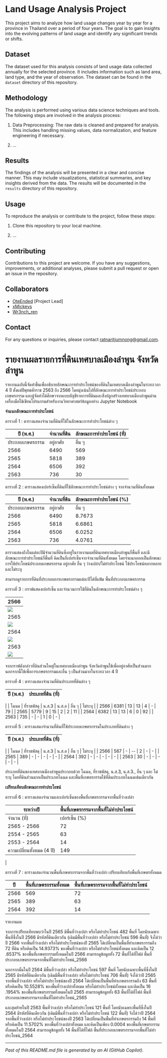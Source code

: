# Land Usage Analysis Project

This project aims to analyze how land usage changes year by year for a province in Thailand over a period of four years. The goal is to gain insights into the evolving patterns of land usage and identify any significant trends or shifts.

## Dataset

The dataset used for this analysis consists of land usage data collected annually for the selected province. It includes information such as land area, land type, and the year of observation. The dataset can be found in the `dataset` directory of this repository.

## Methodology

The analysis is performed using various data science techniques and tools. The following steps are involved in the analysis process:

1. Data Preprocessing: The raw data is cleaned and prepared for analysis. This includes handling missing values, data normalization, and feature engineering if necessary.

2. ...

## Results

The findings of the analysis will be presented in a clear and concise manner. This may include visualizations, statistical summaries, and key insights derived from the data. The results will be documented in the `results` directory of this repository.

## Usage

To reproduce the analysis or contribute to the project, follow these steps:

1. Clone this repository to your local machine.

2. ...

## Contributing

Contributions to this project are welcome. If you have any suggestions, improvements, or additional analyses, please submit a pull request or open an issue in the repository.

## Collaborators

- [OteEnded](https://github.com/OteEnded) [Project Lead]
- [xMickeys](https://github.com/xMickeyS)
- [Wr3nch_ren](https://github.com/Wr3nch-ren)

## Contact

For any questions or inquiries, please contact ratnaritjumnong@gmail.com.

# รายงานผลรายการที่ดินเทศบาลเมืองลำพูน จังหวัดลำพูน

รายงานฉบับนี้จัดทำขึ้นเพื่ออธิบายลักษณะการทำประโยชน์ของที่ดินในเทศบาลเมืองลำพูนในระยะเวลา 4 ปี ตั้งแต่ปีพุทธศักราช 2563 ถึง 2566 โดยมุ่งเน้นไปที่ลักษณะการทำประโยชน์ประกอบเกษตรกรรม และผู้จัดทำได้ศึกษาจากแบบบัญชีรายการที่ดินและสิ่งปลูกสร้างเทศบาลเมืองลำพูนผ่านเครื่องมือใช้เขียนโปรแกรมสำหรับงานวิทยาศาสตร์ข้อมูลอย่าง Jupyter Notebook

**จำแนกลักษณะการทำประโยชน์**

ตารางที่ 1 : ตารางแสดงจำนวนที่ดินที่ใช้ในลักษณะการทำประโยชน์ต่าง ๆ

| ปี (พ.ศ.) | จำนวนที่ดิน | ลักษณะการทำประโยชน์ (ที่) |
| --- | --- | --- |
| ประกอบเกษตรกรรม | อยู่อาศัย | อื่น ๆ | ว่างเปล่า/ไม่ทำประโยชน์ | ใช้ประโยชน์หลากหลาย | ไม่ระบุ |
| 2566 | 6490 | 569 | 4072 | 574 | 658 | 588 | 29 |
| 2565 | 5818 | 389 | 3598 | 627 | 596 | 548 | 0 |
| 2564 | 6506 | 392 | 3596 | 1176 | 706 | 492 | 144 |
| 2563 | 736 | 30 | 269 | 292 | 122 | 0 | 23 |

ตารางที่ 2 : ตารางแสดงเปอร์เซ็นที่ดินที่ใช้ลักษณะการทำประโยชน์ต่าง ๆ จากจำนวนที่ดินทั้งหมด

| ปี (พ.ศ.) | จำนวนที่ดิน | ลักษณะการทำประโยชน์ (%) |
| --- | --- | --- |
| ประกอบเกษตรกรรม | อยู่อาศัย | อื่น ๆ | ว่างเปล่า/ไม่ทำประโยชน์ | ใช้ประโยชน์หลากหลาย | ไม่ระบุ |
| 2566 | 6490 | 8.7673 | 62.7427 | 8.8444 | 10.1387 | 9.0601 | 0.4468 |
| 2565 | 5818 | 6.6861 | 61.842 | 10.7769 | 10.2441 | 9.4191 | 0.0 |
| 2564 | 6506 | 6.0252 | 55.2720 | 18.0756 | 10.8515 | 7.5623 | 2.2133 |
| 2563 | 736 | 4.0761 | 36.5489 | 39.6739 | 16.5760 | 0.0 | 3.125 |

ตารางแสดงถึงในแต่ละปีมีจำนวนที่ดินซึ่งอยู่ในรายงานผลที่ดินเทศบาลเมืองลำพูนกี่พื้นที่ และมีลักษณะการทำประโยชน์กี่พื้นที่ คิดเป็นกี่เปอร์เซ็นจากจำนวนที่ดินทั้งหมด โดยจำแนกออกเป็นลักษณะการใช้ประโยชน์ประกอบเกษตรกรรม อยู่อาศัย อื่น ๆ ว่างเปล่า/ไม่ทำประโยชน์ ใช้ประโยชน์หลากหลาย และไม่ระบุ

สามารถดูรายการที่ดินที่ประกอบการเกษตรกรรมแต่ละปีได้ที่แฟ้ม พื้นที่ประกอบเกษตรกรรม

ตารางที่ 3 : กราฟแสดงเปอร์เซ็น และจำนวนการใช้ที่ดินในลักษณะการทำประโยชน์ต่าง ๆ

| 2566 |
| --- |
| ![](readme_media/image1.png) | ![](readme_media/image2.png) |
| 2565 |
| ![](readme_media/image3.png) | ![](readme_media/image4.png) |
| 2564 |
| ![](readme_media/image5.png) | ![](readme_media/image6.png) |
| 2563 |
| ![](readme_media/image7.png) | ![](readme_media/image8.png) |

จากกราฟดังกล่าวที่ดินส่วนใหญ่ในเทศบาลเมืองลำพูน จังหวัดลำพูนใช้เพื่ออยู่อาศัยเป็นส่วนมาก นอกจากนี้ใช้เพื่อการเกษตรกรรมและอื่น ๆ เป็นส่วนมากในระยะเวลา 4 ปี

ตารางที่ 4 : ตารางแสดงจำนวนที่ดินประเภทที่ดินต่าง ๆ

| ปี (พ.ศ.) | ประเภทที่ดิน (ที่) |
| --- | --- |
|
 | โฉนด | ที่ราชพัสดุ | น.ส.3 | น.ส.ล | อื่น ๆ | ไม่ระบุ |
| 2566 | 6381 | 13 | 13 | 4 | - | 79 |
| 2565 | 5779 | 9 | 15 | 2 | 2 | 11 |
| 2564 | 6382 | 13 | 13 | 6 | 0 | 92 |
| 2563 | 735 | - | - | 1 | 0 | - |

ตารางที่ 5 : ตารางแสดงจำนวนที่ดินที่ใช้ประกอบเกษตรกรรมในประเภทที่ดินต่าง ๆ

| ปี (พ.ศ.) | ประเภทที่ดิน (ที่) |
| --- | --- |
|
 | โฉนด | ที่ราชพัสดุ | น.ส.3 | น.ส.ล | อื่น ๆ | ไม่ระบุ |
| 2566 | 567 | - | -- | 2 | - | - |
| 2565 | 389 | - | - | - | - | - |
| 2564 | 392 | - | - | - | - | - |
| 2563 | 30 | - | - | - | - | - |

ประเภทที่ดินของเทศบาลเมืองลำพูนประกอบด้วย โฉนด, ที่ราชพัสดุ, น.ส.3, น.ส.3., อื่น ๆ และ ไม่ระบุ โดยที่ดินส่วนมากเป็นประเภทโฉนด และพื้นที่เกษตรกรรมใช้ที่ดินประเภทโฉนดเช่นเดียวกัน

**เปรียบเทียบลักษณะการทำประโยชน์**

ตารางที่ 6 : ตารางแสดงจำนวนและเปอร์เซ็นของพื้นที่เกษตรกรรมจากพื้นที่ว่างเปล่า

| ระหว่างปี | พื้นที่เกษตรกรรมจากพื้นที่ไม่ทำประโยชน์ |
| --- | --- |
| จำนวน (ที่) | เปอร์เซ็น (%) |
| 2565 - 2566 | 72 | 14.9373 |
| 2554 - 2565 | 63 | 10.5528 |
| 2553 - 2564 | 14 | 11.5702 |
| ความเปลี่ยนทั้งหมด (4 ปี) | 149 |
 |

ตารางที่ 7 : ตารางแสดงจำนวนพื้นที่เกษตรกรรมจากพื้นที่ว่างเปล่า เปรียบเทียบกับพื้นที่เกษตรทั้งหมด

| ปี | พื้นที่เกษตรกรรมทั้งหมด | พื้นที่เกษตรกรรมจากพื้นที่ไม่ทำประโยชน์ |
| --- | --- | --- |
| 2566 | 569 | 72 |
| 2565 | 389 | 63 |
| 2564 | 392 | 14 |

รายงานผล

จากการเปรียบเทียบพบว่าในปี 2565 มีพื้นที่ว่างเปล่า หรือไม่ทำประโยชน์ 482 พื้นที่ โดยนับเฉพาะพื้นที่ซึ่งในปี 2566 มีรหัสที่ดินเดียวกัน (เดิมมีพื้นที่ว่างเปล่า หรือไม่ทำประโยชน์ 596 พื้นที่) จึงได้ว่าปี 2566 จากพื้นที่ว่างเปล่า หรือไม่ทำประโยชน์ของปี 2565 ได้เปลี่ยนเป็นพื้นที่ทำเกษตรกรรมถึง 72 ที่ดิน หรือคิดเป็น 14.9373% ของพื้นที่ว่างเปล่า หรือไม่ทำประโยชน์ทั้งหมด และคิดเป็น 12 .6537% ของพื้นที่เกษตรกรรมทั้งหมดในปี 2566 สามารถดูข้อมูลทั้ง 72 พื้นที่ได้ที่ไฟล์ พื้นที่ประกอบเกษตรกรรมจากพื้นที่ไม่ทำประโยชน์\_2566

นอกจากนั้นในปี 2564 มีพื้นที่ว่างเปล่า หรือไม่ทำประโยชน์ 597 พื้นที่ โดยนับเฉพาะพื้นที่ซึ่งในปี 2565 มีรหัสที่ดินเดียวกัน (เดิมมีพื้นที่ว่างเปล่า หรือไม่ทำประโยชน์ 706 พื้นที่) จึงได้ว่าปี 2565 จากพื้นที่ว่างเปล่า หรือไม่ทำประโยชน์ของปี 2564 ได้เปลี่ยนเป็นพื้นที่ทำเกษตรกรรมถึง 63 พื้นที่ หรือคิดเป็น 10.5528% ของพื้นที่ว่างเปล่าทั้งหมด หรือไม่ทำประโยชน์ทั้งหมด และคิดเป็น 16 .1954% ของพื้นที่เกษตรกรรมทั้งหมดในปี 2565 สามารถดูข้อมูลทั้ง 63 พื้นที่ได้ที่ไฟล์ พื้นที่ประกอบเกษตรกรรมจากพื้นที่ไม่ทำประโยชน์\_2565

และสุดท้ายในปี 2563 พื้นที่ว่างเปล่า หรือไม่ทำประโยชน์ 121 พื้นที่ โดยนับเฉพาะพื้นที่ซึ่งในปี 2564 มีรหัสที่ดินเดียวกัน (เดิมมีพื้นที่ว่างเปล่า หรือไม่ทำประโยชน์ 122 พื้นที่) จึงได้ว่าปี 2564 จากพื้นที่ว่างเปล่า หรือไม่ทำประโยชน์ของปี 2563 ได้เปลี่ยนเป็นพื้นที่ทำเกษตรกรรมถึง 14 พื้นที่ หรือคิดเป็น 11.5702% ของพื้นที่ว่างเปล่าทั้งหมด และคิดเป็นเพียง 0.0004 ของพื้นที่เกษตรกรรมทั้งหมดในปี 2564 สามารถดูข้อมูลทั้ง 14 พื้นที่ได้ที่ไฟล์ พื้นที่ประกอบเกษตรกรรมจากพื้นที่ไม่ทำประโยชน์\_2564

---

*Past of this README.md file is generated by an AI (GitHub Copilot).*
